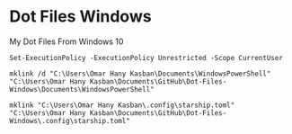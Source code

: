 # Dot Files Windows
 My Dot Files From Windows 10

`Set-ExecutionPolicy -ExecutionPolicy Unrestricted -Scope CurrentUser`

```
mklink /d "C:\Users\Omar Hany Kasban\Documents\WindowsPowerShell" "C:\Users\Omar Hany Kasban\Documents\GitHub\Dot-Files-Windows\Documents\WindowsPowerShell"

mklink "C:\Users\Omar Hany Kasban\.config\starship.toml" "C:\Users\Omar Hany Kasban\Documents\GitHub\Dot-Files-Windows\.config\starship.toml"
```